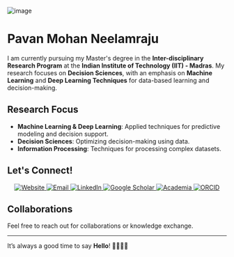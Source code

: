 ![image](https://github.com/user-attachments/assets/f519a0a4-1d1f-47b8-b59f-25bd20d9bd63)

# Pavan Mohan Neelamraju

I am currently pursuing my Master's degree in the **Inter-disciplinary Research Program** at the **Indian Institute of Technology (IIT) - Madras**. My research focuses on **Decision Sciences**, with an emphasis on **Machine Learning** and **Deep Learning Techniques** for data-based learning and decision-making.

## Research Focus
- **Machine Learning & Deep Learning**: Applied techniques for predictive modeling and decision support.
- **Decision Sciences**: Optimizing decision-making using data.
- **Information Processing**: Techniques for processing complex datasets.

## Let's Connect!
<p align="center">
  <a href="https://pavanmohan.netlify.app" target="_blank">
    <img src="https://img.shields.io/badge/Website-pavanmohan.netlify.app-blue" alt="Website" />
  </a>
  <a href="mailto:npavanmohan3@gmail.com" target="_blank">
    <img src="https://img.shields.io/badge/Email-npavanmohan3@gmail.com-blue" alt="Email" />
  </a>
  <a href="https://www.linkedin.com/in/npm/" target="_blank">
    <img src="https://img.shields.io/badge/LinkedIn-PavanMohanNeelamraju-blue" alt="LinkedIn" />
  </a>
  <a href="https://scholar.google.com/citations?hl=en&user=yuekgfEAAAAJ" target="_blank">
    <img src="https://img.shields.io/badge/Google%20Scholar-PavanMohanNeelamraju-blue" alt="Google Scholar" />
  </a>
  <a href="https://iim.academia.edu/PavanMohanNeelamraju" target="_blank">
    <img src="https://img.shields.io/badge/Academia-PavanMohanNeelamraju-blue" alt="Academia" />
  </a>
  <a href="https://orcid.org/0000-0001-9626-6556" target="_blank">
    <img src="https://img.shields.io/badge/ORCID-0000--0001--9626--6556-blue" alt="ORCID" />
  </a>
</p>

## Collaborations
Feel free to reach out for collaborations or knowledge exchange.

---
It’s always a good time to say **Hello**! 👋🏽🙂📩

